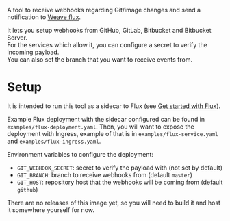 A tool to receive webhooks regarding Git/image changes and send a notification to [Weave flux](https://github.com/weaveworks/flux).

It lets you setup webhooks from GitHub, GitLab, Bitbucket and Bitbucket Server.  
For the services which allow it, you can configure a secret to verify the incoming payload.  
You can also set the branch that you want to receive events from.

# Setup

It is intended to run this tool as a sidecar to Flux (see [Get started with Flux](https://docs.fluxcd.io/en/latest/tutorials/get-started.html)).

Example Flux deployment with the sidecar configured can be found in `examples/flux-deployment.yaml`. Then, you will want to expose the deployment with Ingress, example of that is in `examples/flux-service.yaml` and `examples/flux-ingress.yaml`.

Environment variables to configure the deployment:

  * `GIT_WEBHOOK_SECRET`: secret to verify the payload with (not set by default) 
  * `GIT_BRANCH`: branch to receive webhooks from (default `master`)
  * `GIT_HOST`: repository host that the webhooks will be coming from (default `github`) 
  
 There are no releases of this image yet, so you will need to build it and host it somewhere yourself for now.